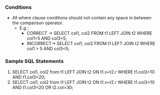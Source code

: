 ### Conditions

- All where clause conditions should not contain any space in between the comparison operator.
  - E.g.:
    - CORRECT -> SELECT col1, col2 FROM t1 LEFT JOIN t2 WHERE col1>5 AND col3<5;
    - INCORRECT-> SELECT col1, col2 FROM t1 LEFT JOIN t2 WHERE col1 > 5 AND col3<5;

### Sample SQL Statements

1. SELECT col1, col2 from t1 LEFT JOIN t2 ON t1.v=t2.r WHERE t1.col3>10 AND t1.col3<20;
2. SELECT col1, col2 from t1 LEFT JOIN t2 ON t1.v=t2.r WHERE t1.col3>10 AND t1.col3<20 OR t2.col>30;
